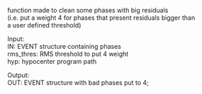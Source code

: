   function made to clean some phases with big residuals    
  (i.e. put a weight 4 for phases that present residuals bigger than   
      a user defined threshold)   
    
  Input:   
      IN: EVENT structure containing phases   
      rms_thres: RMS threshold to put 4 weight   
      hyp: hypocenter program path   
         
  Output:   
      OUT: EVENT structure with bad phases put to 4;   
     

